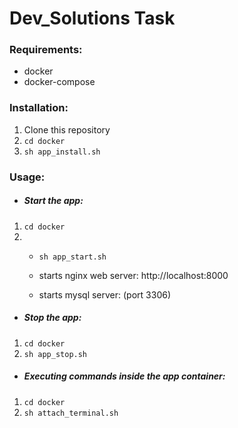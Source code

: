 # Dev_Solutions Task

### Requirements:

- docker
- docker-compose

### Installation:

1.  Clone this repository
2.  `cd docker`
3.  `sh app_install.sh`


### Usage:

- ##### Start the app:

1.  `cd docker`
2.  - `sh app_start.sh`

    - starts nginx web server: http://localhost:8000
    - starts mysql server: (port 3306)

- ##### Stop the app:

1.  `cd docker`
2.  `sh app_stop.sh`

- ##### Executing commands inside the app container:

1.  `cd docker`
2.  `sh attach_terminal.sh`
